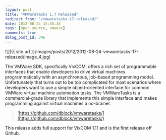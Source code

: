 ```yaml
---
layout: post
title: "VMWareTasks 1.7 Released"
redirect_from: "/vmwaretasks-17-released/"
date: 2012-08-24 15:35:45
tags: [open source, vmware]
comments: true
dblog_post_id: 346
---
```

![]({{ site.url }}/images/posts/2012/2012-08-24-vmwaretasks-17-released/image_4.jpg)

The VMWare SDK, specifically VixCOM, offers a rich set of programmable interfaces that enable developers to drive virtual machines programmatically with an asynchronous, job-based programming model. Unfortunately that turns out to be too complicated for most scenarios where developers want to use a simple object-oriented interface for common VMWare virtual machine automation tasks. The VMWareTasks is a commercial-grade library that implements this simple interface and makes programming against virtual machines a no-brainer.

> [https://github.com/dblock/vmwaretasks/](https://github.com/dblock/vmwaretasks/)

This release adds full support for VixCOM 1.11 and is the first release off Github.

